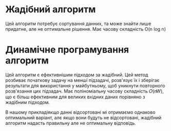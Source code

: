 # Жадібний алгоритм
Цей алгоритм потребує сортування данних, та може знайти лише придатне, але не оптимальне рішення. Має часову складність O(n log n)
# Динамічне програмування алгоритм
Цей алгоритм є ефективнішим підходом за жадібний. Цей метод розбиває початкову задачу на менші підзадачі, розв'язує їх і зберігає результати для використання у майбутньому, щоб уникнути повторного розв'язання цих підзадач. Має поліноміальну часову складність 
𝑂(𝑛𝑊), що є більш ефективним для великих вхідних даних порівняно з жадібним підходом.

В нашому прикладіякщо данні відсортовані мі отримаємо однаково оптимальний варіант, алє якщо вони будуть не відсортовані, жадібний алгоритм надасть правильну але не оптимальну відповідь. 
